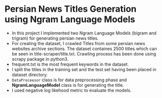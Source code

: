 # Persian News Titles Generation using Ngram Language Models
* In this project I implemented two Ngram Language Models (bigram and trigram) for generating persian news titles.
* For creating the dataset, I crawled Titles from some persian news websites archive sections. The dataset containes 2500 titles which can be seen in title-scraper/title.txt. Crawling process has been done using scrapy package in python3.
* frequent.txt is the most frequent keywords in the dataset. 
* I split the titles in the training set and the test set having been placed in dataset directory.
* `DataProceesor` class is for data preprocessing phase and __NgramLanguageModel__ class is for generating the title.
* I used negative log likehood metric to evaluate the models.
